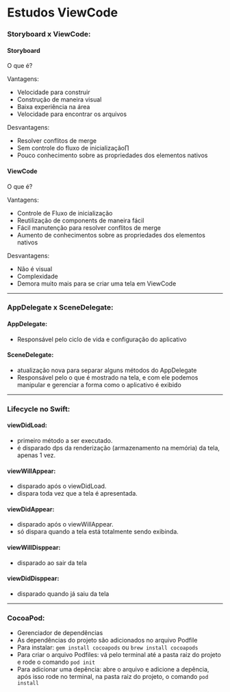 # Estudos ViewCode

### Storyboard x ViewCode:

#### Storyboard

O que é?
  
Vantagens:
  - Velocidade para construir
  - Construção de maneira visual
  - Baixa experiência na área
  - Velocidade para encontrar os arquivos

Desvantagens:
  - Resolver conflitos de merge
  - Sem controle do fluxo de inicialização∏
  - Pouco conhecimento sobre as propriedades dos elementos nativos


#### ViewCode
O que é?

Vantagens:
  - Controle de Fluxo de inicialização
  - Reutilização de components de maneira fácil
  - Fácil manutenção para resolver conflitos de merge
  - Aumento de conhecimentos sobre as propriedades dos elementos nativos

Desvantagens:
  - Não é visual
  - Complexidade
  - Demora muito mais para se criar uma tela em ViewCode

----------------------------

### AppDelegate x SceneDelegate:

#### AppDelegate:
- Responsável pelo ciclo de vida e configuração do aplicativo

#### SceneDelegate:
- atualização nova para separar alguns métodos do AppDelegate
- Responsável pelo o que é mostrado na tela, e com ele podemos manipular e gerenciar a forma como o aplicativo é exibido

----------------------------

### Lifecycle no Swift:

#### viewDidLoad:
- primeiro método a ser executado.
- é disparado dps da renderização (armazenamento na memória) da tela, apenas 1 vez.

#### viewWillAppear:
- disparado após o viewDidLoad.
- dispara toda vez que a tela é apresentada.

#### viewDidAppear:
- disparado após o viewWillAppear.
- só dispara quando a tela está totalmente sendo exibinda.

#### viewWillDisppear:
- disparado ao sair da tela

#### viewDidDisppear:
- disparado quando já saiu da tela

----------------------------

### CocoaPod:

- Gerenciador de dependências
- As dependências do projeto são adicionados no arquivo Podfile
- Para instalar: `gem install cocoapods` ou `brew install cocoapods`
- Para criar o arquivo Podfiles: vá pelo terminal até a pasta raiz do projeto e rode o comando `pod init`
- Para adicionar uma depência: abre o arquivo e adicione a depência, após isso rode no terminal, na pasta raiz do projeto, o comando `pod install`